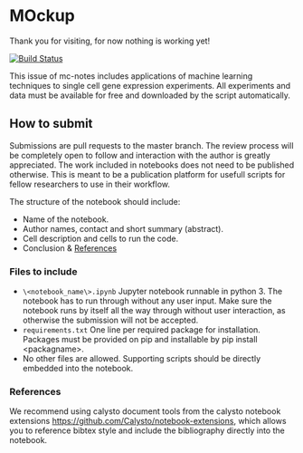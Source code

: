 # MOckup
Thank you for visiting, for now nothing is working yet!

[![Build Status](https://travis-ci.org/MC-Notes/Issue1.svg)](https://travis-ci.org/MC-Notes/Issue1)

This issue of mc-notes includes applications of machine learning techniques to single cell gene expression experiments. 
All experiments and data must be available for free and downloaded by the script automatically.

## How to submit
Submissions are pull requests to the master branch. The review process will be completely open to follow and interaction with the author is greatly appreciated. The work included in notebooks does not need to be published otherwise. This is meant to be a publication platform for usefull scripts for fellow researchers to use in their workflow.

The structure of the notebook should include:
 - Name of the notebook.
 - Author names, contact and short summary (abstract).
 - Cell description and cells to run the code. 
 - Conclusion \& [References](#References)

### Files to include
 - `\<notebook_name\>.ipynb` 
   Jupyter notebook runnable in python 3. 
   The notebook has to run through without any user input. 
   Make sure the notebook runs by itself all the way through without user interaction, as otherwise the submission will not be accepted.
 - `requirements.txt`
   One line per required package for installation. Packages must be provided on pip and installable by pip install \<packagname\>.
 - No other files are allowed. Supporting scripts should be directly embedded into the notebook.

### References
We recommend using calysto document tools from the calysto notebook extensions https://github.com/Calysto/notebook-extensions, which allows you to reference bibtex style and include the bibliography directly into the notebook. 
